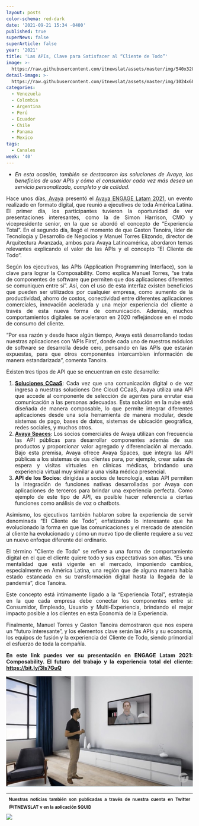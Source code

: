 ```yaml
---
layout: posts
color-schema: red-dark
date: '2021-09-21 15:34 -0400'
published: true
superNews: false
superArticle: false
year: '2021'
title: 'Las APIs, Clave para Satisfacer al “Cliente de Todo”'
image: >-
  https://raw.githubusercontent.com/itnewslat/assets/master/img/540x320/Avaya-Api-p.jpg
detail-image: >-
  https://raw.githubusercontent.com/itnewslat/assets/master/img/1024x680/Avaya-Api-g.jpg
categories:
  - Venezuela
  - Colombia
  - Argentina
  - Perú
  - Ecuador
  - Chile
  - Panama
  - Mexico
tags:
  - Canales
week: '40'
---
```

<ul style="list-style-type: disc; text-align: justify;">
	<li><em>En esta ocasión, también se destacaron las soluciones de Avaya, los beneficios de usar APIs y cómo el consumidor cada vez más desea un servicio personalizado, completo y de calidad.</em></li>
</ul>
<p style="text-align: justify;">Hace unos días,<a href="http://www.avaya.com/es"> Avaya</a> presentó el <a href="https://virtual.avaya.com/engagelatam/agenda">Avaya ENGAGE Latam 2021</a>, un evento realizado en formato digital, que reunió a ejecutivos de toda América Latina. El primer día, los participantes tuvieron la oportunidad de ver presentaciones interesantes, como la de Simon Harrison, CMO y vicepresidente senior, en la que se abordó el concepto de “Experiencia Total”. En el segundo día, llegó el momento de que Gaston Tanoira, líder de Tecnología y Desarrollo de Negocios y Manuel Torres Elizondo, director de Arquitectura Avanzada, ambos para Avaya Latinoamérica, abordaron temas relevantes explicando el valor de las APIs y el concepto “El Cliente de Todo”.</p>
<p style="text-align: justify;">Según los ejecutivos, las APIs (Application Programming Interface), son la clave para lograr la Composability. Como explica Manuel Torres, “se trata de componentes de software que permiten que dos aplicaciones diferentes se comuniquen entre sí”. Así, con el uso de esta interfaz existen beneficios que pueden ser utilizados por cualquier empresa, como aumento de la productividad, ahorro de costos, conectividad entre diferentes aplicaciones comerciales, innovación acelerada y una mejor experiencia del cliente a través de esta nueva forma de comunicación. Además, muchos comportamientos digitales se aceleraron en 2020 reflejándose en el modo de consumo del cliente.</p>
<p style="text-align: justify;">“Por esa razón y desde hace algún tiempo, Avaya está desarrollando todas nuestras aplicaciones con 'APIs First', donde cada uno de nuestros módulos de software se desarrolla desde cero, pensando en las APIs que estarán expuestas, para que otros componentes intercambien información de manera estandarizada”, comenta Tanoira.</p>
<p style="text-align: justify;">Existen tres tipos de API que se encuentran en este desarrollo:</p>

<ol style="text-align: justify;">
	<li><a href="https://www.avaya.com/es/productos/ccaas/"><strong>Soluciones CCaaS</strong></a>: Cada vez que una comunicación digital o de voz ingresa a nuestras soluciones One Cloud CCaaS, Avaya utiliza una API que accede al componente de selección de agentes para enrutar esa comunicación a las personas adecuadas. Esta solución en la nube está diseñada de manera composable, lo que permite integrar diferentes aplicaciones desde una sola herramienta de manera modular, desde sistemas de pago, bases de datos, sistemas de ubicación geográfica, redes sociales, y muchos otros.</li>
	<li><a href="https://www.avaya.com/es/productos/ucaas/spaces/"><strong>Avaya Spaces</strong></a>: Los socios comerciales de Avaya utilizan con frecuencia las API públicas para desarrollar componentes además de sus productos y proporcionar valor agregado y diferenciación al mercado. Bajo esta premisa, Avaya ofrece Avaya Spaces, que integra las API públicas a los sistemas de sus clientes para, por ejemplo, crear salas de espera y visitas virtuales en clínicas médicas, brindando una experiencia virtual muy similar a una visita médica presencial.</li>
	<li><strong>API de los Socios</strong>: dirigidas a socios de tecnología, estas API permiten la integración de funciones nativas desarrolladas por Avaya con aplicaciones de terceros para brindar una experiencia perfecta. Como ejemplo de este tipo de API, es posible hacer referencia a ciertas funciones como análisis de voz o chatbots.</li>
</ol>
<p style="text-align: justify;">Asimismo, los ejecutivos también hablaron sobre la experiencia de servir denominada “El Cliente de Todo”, enfatizando lo interesante que ha evolucionado la forma en que las comunicaciones y el mercado de atención al cliente ha evolucionado y cómo un nuevo tipo de cliente requiere a su vez un nuevo enfoque diferente del ordinario.</p>
<p style="text-align: justify;">El término "Cliente de Todo" se refiere a una forma de comportamiento digital en el que el cliente quiere todo y sus expectativas son altas. “Es una mentalidad que está vigente en el mercado, imponiendo cambios, especialmente en América Latina, una región que de alguna manera había estado estancada en su transformación digital hasta la llegada de la pandemia”, dice Tanoira.</p>
<p style="text-align: justify;">Este concepto está íntimamente ligado a la “Experiencia Total”, estrategia en la que cada empresa debe conectar los componentes entre sí: Consumidor, Empleado, Usuario y Multi-Experiencia, brindando el mejor impacto posible a los clientes en esta Economía de la Experiencia.</p>
<p style="text-align: justify;">Finalmente, Manuel Torres y Gaston Tanoira demostraron que nos espera un “futuro interesante”, y los elementos clave serán las APIs y su economía, los equipos de fusión y la experiencia del Cliente de Todo, siendo primordial el esfuerzo de toda la compañía.</p>
<p style="text-align: justify;"><strong>En este link puedes ver su presentación en ENGAGE Latam 2021: Composability. El futuro del trabajo y la experiencia total del cliente: <a href="https://bit.ly/3ls7GuQ">https://bit.ly/3ls7GuQ</a></strong></p>

![](https://raw.githubusercontent.com/itnewslat/assets/master/img/540x320/Avaya-Api-p.jpg)

<table style="height: 42px;" width="569">
<tbody>
<tr>
<td style="text-align: justify;"><sub><strong>Nuestras noticias también son publicadas a través de nuestra cuenta en Twitter <a href="https://twitter.com/itnewslat?lang=es">@ITNEWSLAT</a> y en la aplicación <a href="https://squidapp.co/en/">SQUID</a></strong></sub></td>
</tr>
</tbody>
</table>

<img src="https://tracker.metricool.com/c3po.jpg?hash=56f88a41e39ab42c063cc51676587a04"/>

